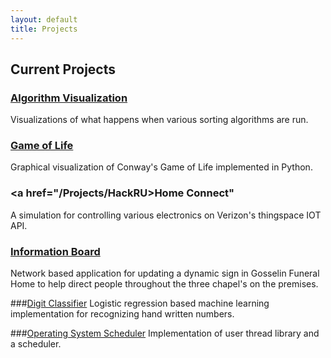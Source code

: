 ```yaml
---
layout: default
title: Projects
---
```


## Current Projects

### <a href="/Projects/AlgorithmVisualization">Algorithm Visualization</a>
Visualizations of what happens when various sorting algorithms are run.

### <a href="/Projects/GameOfLife">Game of Life</a>
Graphical visualization of Conway's Game of Life implemented in Python.

### <a href="/Projects/HackRU>Home Connect</a>"
A simulation for controlling various electronics on Verizon's thingspace
IOT API.

### <a href="/Projects/InformationBoard">Information Board</a>
Network based application for updating a dynamic sign in Gosselin Funeral
Home to help direct people throughout the three chapel's on the premises.

###<a href="/Projects/NumberClassifier">Digit Classifier</a>
Logistic regression based machine learning implementation for recognizing
hand written numbers.

###<a href="/Projects/OSScheduler">Operating System Scheduler</a>
Implementation of user thread library and a scheduler.
